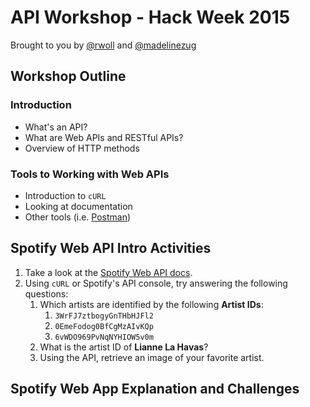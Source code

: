 API Workshop - Hack Week 2015
========

Brought to you by [@rwoll](https://github.com/rwoll) and
[@madelinezug](https://github.com/madelinezug)

## Workshop Outline

### Introduction
+ What's an API?
+ What are Web APIs and RESTful APIs?
+ Overview of HTTP methods

### Tools to Working with Web APIs
+ Introduction to `cURL`
+ Looking at documentation
+ Other tools (i.e. [Postman](https://www.getpostman.com/docs))

## Spotify Web API Intro Activities

1. Take a look at the [Spotify Web API docs](https://developer.spotify.com/web-api/).
2. Using `cURL` or Spotify's API console, try answering the following questions:
   	1. Which artists are identified by the following **Artist IDs**:  
       	1. `3WrFJ7ztbogyGnTHbHJFl2`
    	2. `0EmeFodog0BfCgMzAIvKQp`
    	3. `6vWDO969PvNqNYHIOW5v0m`
	2. What is the artist ID of **Lianne La Havas**?
	3. Using the API, retrieve an image of your favorite artist.

## Spotify Web App Explanation and Challenges